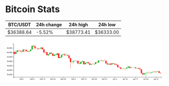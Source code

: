 # Bitcoin Stats

BTC/USDT|24h change|24h high|24h low|
|---|---|---|---|
|$36388.64|-5.52%|$38773.41|$36333.00|

<img src="./chart.svg">
